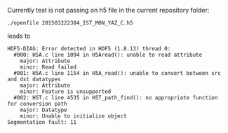 Currently test is not passing on h5 file in the current repository folder:
```
./openfile 201503222304_IST_MON_YAZ_C.h5
```
leads to
```
HDF5-DIAG: Error detected in HDF5 (1.8.13) thread 0:
  #000: H5A.c line 1094 in H5Aread(): unable to read attribute
    major: Attribute
    minor: Read failed
  #001: H5A.c line 1154 in H5A_read(): unable to convert between src and dst datatypes
    major: Attribute
    minor: Feature is unsupported
  #002: H5T.c line 4535 in H5T_path_find(): no appropriate function for conversion path
    major: Datatype
    minor: Unable to initialize object
Segmentation fault: 11
```
